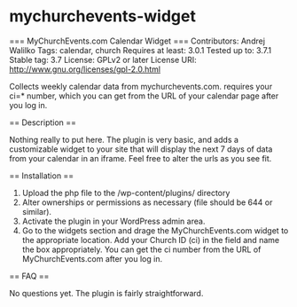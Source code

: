 mychurchevents-widget
=====================

=== MyChurchEvents.com Calendar Widget ===
Contributors: Andrej Walilko
Tags: calendar, church
Requires at least: 3.0.1
Tested up to: 3.7.1
Stable tag: 3.7
License: GPLv2 or later
License URI: http://www.gnu.org/licenses/gpl-2.0.html

Collects weekly calendar data from mychurchevents.com. requires your ci=*
number, which you can get from the URL of your calendar page after you log
in.


== Description ==

Nothing really to put here. The plugin is very basic, and adds a customizable
widget to your site that will display the next 7 days of data from your
calendar in an iframe. Feel free to alter the urls as you see fit.

== Installation ==

1. Upload the php file to the /wp-content/plugins/ directory
2. Alter ownerships or permissions as necessary (file should be 644 or
similar).
3. Activate the plugin in your WordPress admin area.
4. Go to the widgets section and drage the MyChurchEvents.com widget to the
appropriate location. Add your Church ID (ci) in the field and name the box
appropriately. You can get the ci number from the URL of MyChurchEvents.com
after you log in.

== FAQ ==

No questions yet. The plugin is fairly straightforward.
